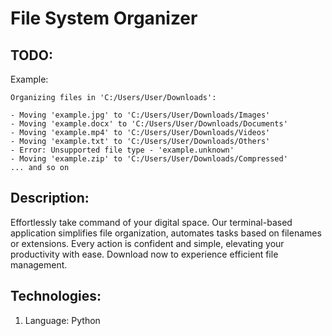 # File System Organizer

## TODO: 
Example: 

```
Organizing files in 'C:/Users/User/Downloads':

- Moving 'example.jpg' to 'C:/Users/User/Downloads/Images'
- Moving 'example.docx' to 'C:/Users/User/Downloads/Documents'
- Moving 'example.mp4' to 'C:/Users/User/Downloads/Videos'
- Moving 'example.txt' to 'C:/Users/User/Downloads/Others'
- Error: Unsupported file type - 'example.unknown'
- Moving 'example.zip' to 'C:/Users/User/Downloads/Compressed'
... and so on
```

## Description: 
Effortlessly take command of your digital space. Our terminal-based application simplifies file organization, automates tasks based on filenames or extensions. Every action is confident and simple, elevating your productivity with ease. Download now to experience efficient file management.

## Technologies:
1. Language: Python